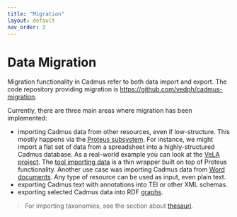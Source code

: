 ```yaml
---
title: "Migration" 
layout: default
nav_order: 3
---
```


# Data Migration

Migration functionality in Cadmus refer to both data import and export. The code repository providing migration is <https://github.com/vedph/cadmus-migration>.

Currently, there are three main areas where migration has been implemented:

- importing Cadmus data from other resources, even if low-structure. This mostly happens via the [Proteus subsystem](https://myrmex.github.io/overview/proteus/). For instance, we might import a flat set of data from a spreadsheet into a highly-structured Cadmus database. As a real-world example you can look at the [VeLA project](https://github.com/vedph/cadmus-vela#original-spreadsheet). The [tool importing data](https://github.com/vedph/cadmus-vela-tool) is a thin wrapper built on top of Proteus functionality. Another use case was importing Cadmus data from [Word documents](https://github.com/vedph/cadmus-bdm-tool). Any type of resource can be used as input, even plain text.
- exporting Cadmus text with annotations into TEI or other XML schemas.
- exporting selected Cadmus data into RDF [graphs](graph/index).

>For importing taxonomies, see the section about [thesauri](../models/thesauri.md#editing-thesauri).
